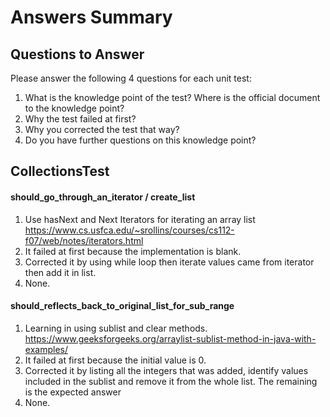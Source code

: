 # Answers Summary

## Questions to Answer
Please answer the following 4 questions for each unit test:
1. What is the knowledge point of the test? Where is the official document to the knowledge point?
2. Why the test failed at first?
3. Why you corrected the test that way?
4. Do you have further questions on this knowledge point?

## CollectionsTest

#### should_go_through_an_iterator / create_list
1. Use hasNext and Next Iterators for iterating an array list
https://www.cs.usfca.edu/~srollins/courses/cs112-f07/web/notes/iterators.html
2. It failed at first because the implementation is blank.
3. Corrected it by using while loop then iterate values came from iterator then add it in list.
4. None.


#### should_reflects_back_to_original_list_for_sub_range
1. Learning in using sublist and clear methods.
https://www.geeksforgeeks.org/arraylist-sublist-method-in-java-with-examples/
2. It failed at first because the initial value is 0.
3. Corrected it by listing all the integers that was added, identify values included in the sublist and remove it from the whole list. The remaining is the expected answer
4. None.